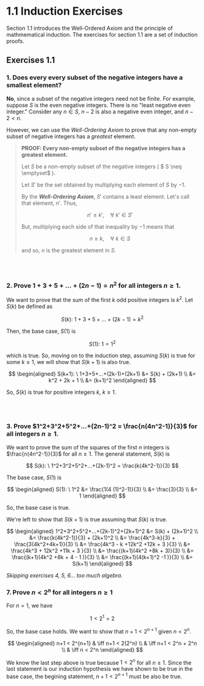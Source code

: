 # 1.1 Induction Exercises
Section 1.1 introduces the Well-Ordered Axiom and the principle of mathmematical induction.  The exercises for section 1.1 are a set of induction proofs.

## Exercises 1.1

### 1. Does every every subset of the negative integers have a smallest element?

**No**, since a subset of the negative integers need not be finite.  For example, suppose $S$ is the even negative integers.  There is no "least negative even integer."  Consider any $n \in S$, $n-2$ is also a negative even integer, and $n-2 < n$. 

However, we can use the _Well-Ordering Axiom_ to prove that any non-empty subset of negative integers has a _greatest_ element.

> **PROOF: Every non-empty subset of the negative integers has a greatest element.**
> 
> Let $S$ be a non-empty subset of the negative integers ( $ S \neq \emptyset$ ).
> 
> Let $S'$ be the set obtained by multiplying each element of $S$ by $-1$.  
> 
> By the _**Well-Ordering Axiom**_, $S'$ contains a least element.  Let's call that element, $n'$.  Thus,
> 
> $$
  n' \le k', \quad \forall \ k' \in S'
> $$
> 
> But, multiplying each side of that inequality by $-1$  means that
> 
> $$
  n \ge k, \quad \forall  \ k \in S 
> $$
> 
> and so, $n$ is the greatest element in $S$.

<br><br>

### 2. Prove $1+3+5+...+(2n-1) = n^2$ for all integers $n \ge 1$.

We want to prove that the sum of the first $k$ odd positive integers is $k^2$.  Let $S(k)$ be defined as

$$
S(k): \ 1+3+5+...+(2k-1) = k^2
$$

Then, the base case, $S(1)$ is 

$$
S(1): \ 1 = 1^2
$$

which is true.  So, moving on to the induction step, assuming $S(k)$ is true for some $k \ge 1$, we will show that $S(k+1)$ is also true.

$$
\begin{aligned}
S(k+1): \ 1+3+5+...+(2k-1)+(2k+1) &= S(k) + (2k+1) \\
 &= k^2 + 2k + 1 \\
 &= (k+1)^2
\end{aligned}
$$


So, $S(k)$ is true for positive integers $k$,  $k \ge 1$.

<br><br>

### 3. Prove $1^2+3^2+5^2+...+(2n-1)^2 = \frac{n(4n^2-1)}{3}$ for all integers $n \ge 1$.

We want to prove the sum of the squares of the first $n$ integers is $\frac{n(4n^2-1)}{3}$ for all $n \ge 1$.  The general statement, $S(k)$ is

$$
S(k): \ 1^2+3^2+5^2+...+(2k-1)^2 = \frac{k(4k^2-1)}{3}
$$

The base case, $S(1)$ is

$$
\begin{aligned}
S(1): \ 1^2 &= \frac{1(4 (1)^2-1)}{3} \\
 &= \frac{3}{3} \\
 &= 1
\end{aligned}
$$

So, the base case is true.

We're left to show that $S(k+1)$ is true assuming that $S(k)$ is true.

$$
\begin{aligned}
 1^2+3^2+5^2+...+(2k-1)^2+(2k+1)^2 &= S(k) + (2k+1)^2 \\
 &= \frac{k(4k^2-1)}{3} + (2k+1)^2 \\
 &= \frac{4k^3-k}{3} + \frac{3(4k^2+4k+1)}{3} \\
 &= \frac{4k^3 - k +12k^2 +12k + 3 }{3} \\
 &= \frac{4k^3 + 12k^2 +11k + 3 }{3} \\
 &= \frac{(k+1)(4k^2 +8k + 3)}{3} \\
 &= \frac{(k+1)(4k^2 +8k + 4 - 1 )}{3} \\
 &= \frac{(k+1)(4(k+1)^2 -1 )}{3} \\
 &= S(k+1)
\end{aligned}
$$

_Skipping exercises 4, 5, 6... too much algebra._

### 7. Prove $n \lt 2^n$ for all integers $n \ge 1$

For $n=1$, we have

$$ 
1 < 2^1 = 2
$$

So, the base case holds.  We want to show that $n+1 < 2^{n+1}$ given $n < 2^n$.

$$
\begin{aligned}
n+1 < 2^{n+1} & \iff n+1 < 2(2^n) \\
              & \iff n+1 < 2^n + 2^n \\
              & \iff n < 2^n 
\end{aligned}
$$

We know the last step above is true because  $1 < 2^n$ for all $n \ge 1$.  Since the last statement is our induction hypothesis we have shown to be true in the base case, the begining statement, $n+1 < 2^{n+1}$ must be also be true.
